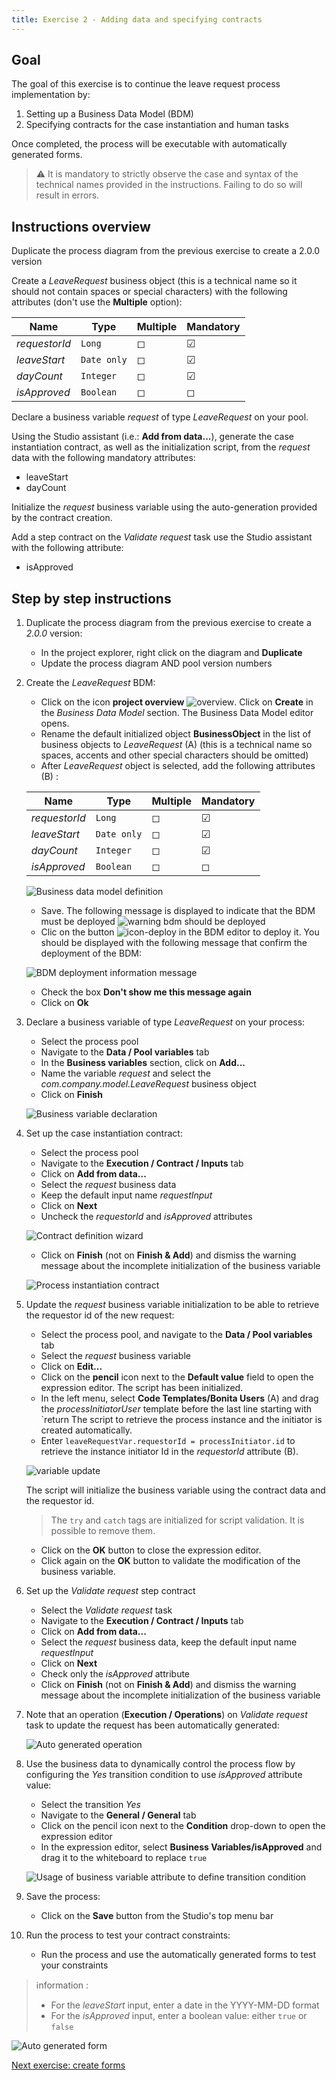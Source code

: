 ```yaml
---
title: Exercise 2 - Adding data and specifying contracts
---
```


## Goal

The goal of this exercise is to continue the leave request process implementation by:

1. Setting up a Business Data Model (BDM)
1. Specifying contracts for the case instantiation and human tasks

Once completed, the process will be executable with automatically generated forms.

> ⚠ It is mandatory to strictly observe the case and syntax of the technical names provided in the instructions. Failing to do so will result in errors.

## Instructions overview

Duplicate the process diagram from the previous exercise to create a 2.0.0 version

Create a *LeaveRequest* business object (this is a technical name so it should not contain spaces or special characters) with the following attributes (don't use the **Multiple** option):

Name | Type | Multiple | Mandatory
---- | ---- | -------- | ---------
*requestorId* | `Long` | ◻ | ☑
*leaveStart* | `Date only` | ◻ | ☑
*dayCount* | `Integer` | ◻ | ☑
*isApproved* | `Boolean` | ◻ | ◻

Declare a business variable *request* of type *LeaveRequest* on your pool.

Using the Studio assistant (i.e.: **Add from data...**), generate the case instantiation contract, as well as the initialization script, from the *request* data with the following mandatory attributes:

- leaveStart
- dayCount

Initialize the *request* business variable using the auto-generation provided by the contract creation.

Add a step contract on the *Validate request* task use the Studio assistant with the following attribute:

- isApproved

## Step by step instructions

1. Duplicate the process diagram from the previous exercise to create a *2.0.0* version:
   - In the project explorer, right click on the diagram and **Duplicate**
   - Update the process diagram AND pool version numbers
1. Create the *LeaveRequest* BDM:
   - Click on the icon **project overview** ![overview](images/ex02/ex2_13.png). Click on **Create** in the *Business Data Model* section. 
   The Business Data Model editor opens.
   - Rename the default initialized object **BusinessObject** in the list of business objects to *LeaveRequest* (A) (this is a technical name so spaces, accents and other special characters should be omitted)
   - After *LeaveRequest* object is selected, add the following attributes (B) :


   Name | Type | Multiple | Mandatory
   ---- | ---- | -------- | ---------
   *requestorId* | `Long` | ◻ | ☑
   *leaveStart* | `Date only` | ◻ | ☑
   *dayCount* | `Integer` | ◻ | ☑
   *isApproved* | `Boolean` | ◻ | ◻

   ![Business data model definition](images/ex02/ex2_01.png)
    
   - Save. The following message is displayed to indicate that the BDM must be deployed
     ![warning bdm should be deployed](images/ex02/ex2_09.png)
   - Clic on the button ![icon-deploy](images/ex02/ex2_11.png) in the BDM editor to deploy it.
     You should be displayed with the following message that confirm the deployment of the BDM:
   
   ![BDM deployment information message](images/ex02/ex2_10.png)
   
   - Check the box **Don't show me this message again**
   - Click on **Ok**
1. Declare a business variable of type *LeaveRequest* on your process:
   - Select the process pool
   - Navigate to the **Data / Pool variables** tab
   - In the **Business variables** section, click on **Add...**
   - Name the variable *request* and select the *com.company.model.LeaveRequest* business object
   - Click on **Finish**
   
   ![Business variable declaration](images/ex02/ex2_02.png)
   
1. Set up the case instantiation contract:
   - Select the process pool
   - Navigate to the **Execution / Contract / Inputs** tab
   - Click on **Add from data...**
   - Select the *request* business data
   - Keep the default input name *requestInput*
   - Click on **Next**
   - Uncheck the *requestorId* and *isApproved* attributes   
   
   ![Contract definition wizard](images/ex02/ex2_03.png)
   
   - Click on **Finish** (not on **Finish & Add**) and dismiss the warning message about the incomplete initialization of the business variable
   
   ![Process instantiation contract](images/ex02/ex2_04.png)

1. Update the *request* business variable initialization to be able to retrieve the requestor id of the new request:
   - Select the process pool, and navigate to the **Data / Pool variables** tab
   - Select the *request* business variable
   - Click on **Edit...**
   - Click on the **pencil** icon next to the **Default value** field to open the expression editor. The script has been initialized.
   - In the left menu, select **Code Templates/Bonita Users** (A) and drag the *processInitiatorUser* template before the last line starting with `return
     The script to retrieve the process instance and the initiator is created automatically.
   - Enter `leaveRequestVar.requestorId = processInitiator.id` to retrieve the instance initiator Id in the *requestorId* attribute (B).
     
   ![variable update](images/ex02/ex2_12.png)

   The script will initialize the business variable using the contract data and the requestor id.
   
   > The `try` and `catch` tags are initialized for script validation. It is possible to remove them.

    - Click on the **OK** button to close the expression editor.
    - Click again on the **OK** button to validate the modification of the business variable.

1. Set up the *Validate request* step contract
   - Select the *Validate request* task
   - Navigate to the **Execution / Contract / Inputs** tab
   - Click on **Add from data...**
   - Select the *request* business data, keep the default input name *requestInput*
   - Click on **Next**
   - Check only the *isApproved* attribute
   - Click on **Finish** (not on **Finish & Add**) and dismiss the warning message about the incomplete initialization of the business variable

1. Note that an operation (**Execution / Operations**) on *Validate request* task to update the request has been automatically generated:
   
   ![Auto generated operation](images/ex02/ex2_06.png)

1. Use the business data to dynamically control the process flow by configuring the *Yes* transition condition to use *isApproved* attribute value:
   - Select the transition *Yes*
   - Navigate to the **General / General** tab
   - Click on the pencil icon next to the **Condition** drop-down to open the expression editor
   - In the expression editor, select **Business Variables/isApproved** and drag it to the whiteboard to replace `true`
   
   ![Usage of business variable attribute to define transition condition](images/ex02/ex2_07.png)
   
1. Save the process:
   - Click on the **Save** button from the Studio's top menu bar

1. Run the process to test your contract constraints:
   - Run the process and use the automatically generated forms to test your constraints

> ℹnformation :
> - For the *leaveStart* input, enter a date in the YYYY-MM-DD format
> - For the *isApproved* input, enter a boolean value: either `true` or `false`

   ![Auto generated form](images/ex02/ex2_08.png)

[Next exercise: create forms](03-forms.md)
